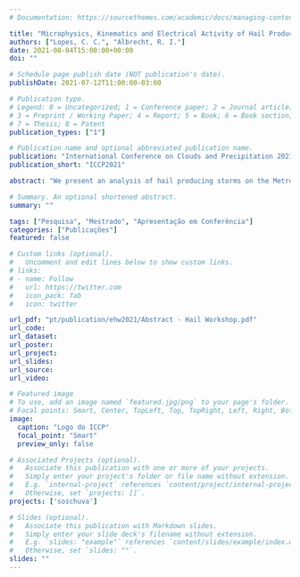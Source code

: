 ```yaml
---
# Documentation: https://sourcethemes.com/academic/docs/managing-content/

title: "Microphysics, Kinematics and Electrical Activity of Hail Producing Storms during SOS-CHUVA Project"
authors: ["Lopes, C. C.", "Albrecht, R. I."]
date: 2021-08-04T15:00:00+00:00
doi: ""

# Schedule page publish date (NOT publication's date).
publishDate: 2021-07-12T11:00:00-03:00

# Publication type.
# Legend: 0 = Uncategorized; 1 = Conference paper; 2 = Journal article;
# 3 = Preprint / Working Paper; 4 = Report; 5 = Book; 6 = Book section;
# 7 = Thesis; 8 = Patent
publication_types: ["1"]

# Publication name and optional abbreviated publication name.
publication: "International Conference on Clouds and Precipitation 2021"
publication_short: "ICCP2021"

abstract: "We present an analysis of hail producing storms on the Metropolitan Region of Campinas to identify key factors for hailfall occurrence. For the first time, a hail detection network installed in the region allowed the identification and determination of thunderstorm intensity in the 2016-2017 period. The life cycle, microphysical structure and kinematics of specific cases were studied using three meteorological radars installed in São Paulo state and a lightning detection network, with tools such as tracking of convective systems, hydrometeor identification and Multi-Doppler 3D wind retrieval. The analyzed cases had low hailfall intensity when compared with scales applied in Europe, with 22.4 mm maximum hail diameter. The 2017-03-14 case presented the longest lifetime (6.2 h), hailfall in two locations (11.8 mm maximum hail diameter) and the most intense lightning activity (107 (31) flashes/min IC (CG) maximum rate), while the 2017-11-15 case, with a shorter lifetime (2.2 h), presented low electrical activity (46 (20) flashes IC (CG) total) with the most intense hailfall (22.4 mm maximum hail diameter). All hailfall cases of the specific cases mentioned earlier are associated with a extensive hail column identified by the polarimetric radar and up to 30 m/s updrafts before the events; the bigger hail in the 2017-11-15 case possibly had the contribution of liquid precipitation (associated with larger downdrafts) which prevents hail size decrease as well as contributes to its growth below the cloud base. Some key factors found in both cases were the increase in electrical activity before or after hailfall, the presence of hail in a extensive layer within cloud and the updrafts within mixed phase layer contributing to hail formation and growth."

# Summary. An optional shortened abstract.
summary: ""

tags: ["Pesquisa", "Mestrado", "Apresentação em Conferência"]
categories: ["Publicações"]
featured: false

# Custom links (optional).
#   Uncomment and edit lines below to show custom links.
# links:
# - name: Follow
#   url: https://twitter.com
#   icon_pack: fab
#   icon: twitter

url_pdf: "pt/publication/ehw2021/Abstract - Hail Workshop.pdf"
url_code:
url_dataset:
url_poster:
url_project:
url_slides:
url_source:
url_video:

# Featured image
# To use, add an image named `featured.jpg/png` to your page's folder. 
# Focal points: Smart, Center, TopLeft, Top, TopRight, Left, Right, BottomLeft, Bottom, BottomRight.
image:
  caption: "Logo do ICCP"
  focal_point: "Smart"
  preview_only: false

# Associated Projects (optional).
#   Associate this publication with one or more of your projects.
#   Simply enter your project's folder or file name without extension.
#   E.g. `internal-project` references `content/project/internal-project/index.md`.
#   Otherwise, set `projects: []`.
projects: ['soschuva']

# Slides (optional).
#   Associate this publication with Markdown slides.
#   Simply enter your slide deck's filename without extension.
#   E.g. `slides: "example"` references `content/slides/example/index.md`.
#   Otherwise, set `slides: ""`.
slides: ""
---
```

